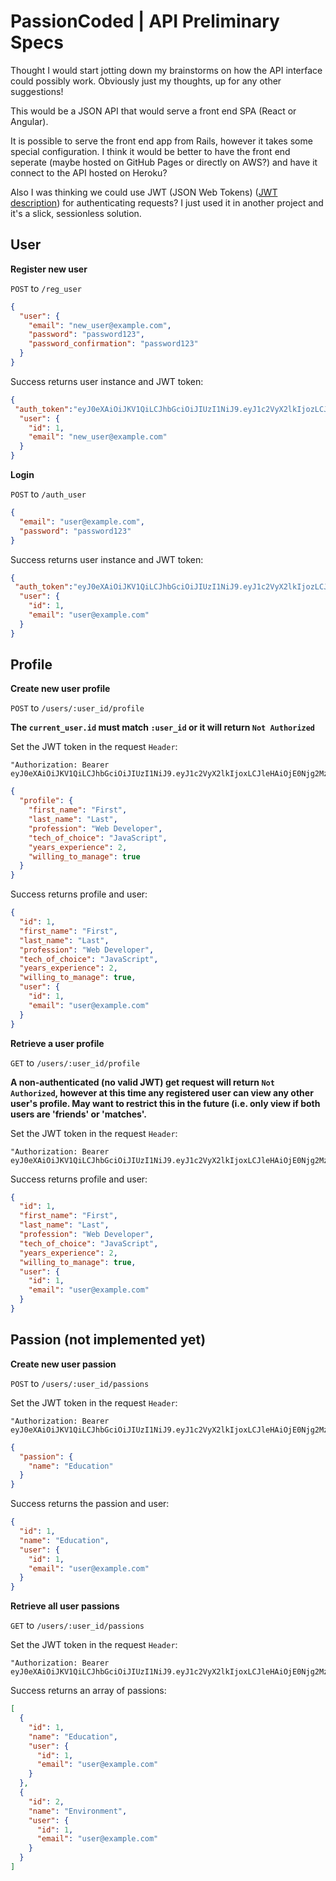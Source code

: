 # PassionCoded | API Preliminary Specs

Thought I would start jotting down my brainstorms on how the API interface could possibly work. Obviously just my thoughts, up for any other suggestions!

This would be a JSON API that would serve a front end SPA (React or Angular).

It is possible to serve the front end app from Rails, however it takes some special configuration.  I think it would be better to have the front end seperate (maybe hosted on GitHub Pages or directly on AWS?) and have it connect to the API hosted on Heroku?

Also I was thinking we could use JWT (JSON Web Tokens) ([JWT description](https://jwt.io/)) for authenticating requests?  I just used it in another project and it's a slick, sessionless solution.

## User

__Register new user__

`POST` to `/reg_user`

```json
{
  "user": {
  	"email": "new_user@example.com",
  	"password": "password123",
  	"password_confirmation": "password123"
  }
}
```

Success returns user instance and JWT token:

```json
{
 "auth_token":"eyJ0eXAiOiJKV1QiLCJhbGciOiJIUzI1NiJ9.eyJ1c2VyX2lkIjozLCJleHAiOjE0Njg2MzcyMjJ9.7IOheOSZmG-S-_Hzl4EvMXxum-RoPv2ht8YqFiP_UTg",
  "user": {
	"id": 1,
	"email": "new_user@example.com"
  }
}
```

__Login__

`POST` to `/auth_user`

```json
{
  "email": "user@example.com",
  "password": "password123"
}
```

Success returns user instance and JWT token:

```json
{
 "auth_token":"eyJ0eXAiOiJKV1QiLCJhbGciOiJIUzI1NiJ9.eyJ1c2VyX2lkIjozLCJleHAiOjE0Njg2MzcyMjJ9.7IOheOSZmG-S-_Hzl4EvMXxum-RoPv2ht8YqFiP_UTg",
  "user": {
	"id": 1,
	"email": "user@example.com"
  }
}
```

## Profile

__Create new user profile__

`POST` to `/users/:user_id/profile`

__The `current_user.id` must match `:user_id` or it will return `Not Authorized`__

Set the JWT token in the request `Header`: 
```
"Authorization: Bearer eyJ0eXAiOiJKV1QiLCJhbGciOiJIUzI1NiJ9.eyJ1c2VyX2lkIjoxLCJleHAiOjE0Njg2MzQ1ODJ9.nlAM2ohSvddnWiuEy6ec9iLZ33TNa_4coWIr_K1ulvw"
```

```json
{
  "profile": {
    "first_name": "First",
    "last_name": "Last",
    "profession": "Web Developer",
    "tech_of_choice": "JavaScript",
    "years_experience": 2,
    "willing_to_manage": true
  }
}
```
Success returns profile and user:

```json
{
  "id": 1,
  "first_name": "First",
  "last_name": "Last",
  "profession": "Web Developer",
  "tech_of_choice": "JavaScript",
  "years_experience": 2,
  "willing_to_manage": true,
  "user": {
    "id": 1,
    "email": "user@example.com"
  }
}
```

__Retrieve a user profile__

`GET` to `/users/:user_id/profile`

__A non-authenticated (no valid JWT) get request will return `Not Authorized`, however at this time any registered user can view any other user's profile.  May want to restrict this in the future (i.e. only view if both users are 'friends' or 'matches'.__

Set the JWT token in the request `Header`: 
```
"Authorization: Bearer eyJ0eXAiOiJKV1QiLCJhbGciOiJIUzI1NiJ9.eyJ1c2VyX2lkIjoxLCJleHAiOjE0Njg2MzQ1ODJ9.nlAM2ohSvddnWiuEy6ec9iLZ33TNa_4coWIr_K1ulvw"
```

Success returns profile and user:

```json
{
  "id": 1,
  "first_name": "First",
  "last_name": "Last",
  "profession": "Web Developer", 
  "tech_of_choice": "JavaScript",
  "years_experience": 2,
  "willing_to_manage": true,
  "user": {
    "id": 1,
    "email": "user@example.com"
  }
}
```

## Passion (not implemented yet)

__Create new user passion__

`POST` to `/users/:user_id/passions`

Set the JWT token in the request `Header`: 
```
"Authorization: Bearer eyJ0eXAiOiJKV1QiLCJhbGciOiJIUzI1NiJ9.eyJ1c2VyX2lkIjoxLCJleHAiOjE0Njg2MzQ1ODJ9.nlAM2ohSvddnWiuEy6ec9iLZ33TNa_4coWIr_K1ulvw"
```

```json
{
  "passion": {
    "name": "Education"
  }
}
```
Success returns the passion and user:

```json
{
  "id": 1,
  "name": "Education",
  "user": {
    "id": 1,
    "email": "user@example.com"
  }
}
```

__Retrieve all user passions__

`GET` to `/users/:user_id/passions`

Set the JWT token in the request `Header`: 
```
"Authorization: Bearer eyJ0eXAiOiJKV1QiLCJhbGciOiJIUzI1NiJ9.eyJ1c2VyX2lkIjoxLCJleHAiOjE0Njg2MzQ1ODJ9.nlAM2ohSvddnWiuEy6ec9iLZ33TNa_4coWIr_K1ulvw"
```

Success returns an array of passions:

```json
[
  {
    "id": 1,
    "name": "Education",
    "user": {
      "id": 1,
      "email": "user@example.com"
    }
  },
  {
    "id": 2,
    "name": "Environment",
    "user": {
      "id": 1,
      "email": "user@example.com"
    }
  }
]  
```
